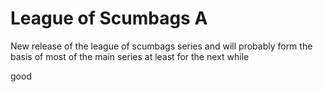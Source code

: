 # League of Scumbags A
New release of the league of scumbags series and will probably form the basis of most of the main
series at least for the next while




good 
